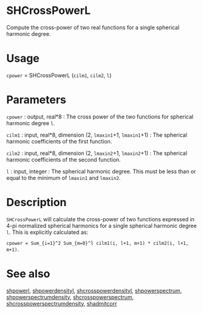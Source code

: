 # SHCrossPowerL

Compute the cross-power of two real functions for a single spherical harmonic degree.

# Usage

`cpower` = SHCrossPowerL (`cilm1`, `cilm2`, `l`)

# Parameters

`cpower` : output, real\*8
:   The cross power of the two functions for spherical harmonic degree `l`.

`cilm1` : input, real\*8, dimension (2, `lmaxin1`+1, `lmaxin1`+1)
:   The spherical harmonic coefficients of the first function.

`cilm2` : input, real\*8, dimension (2, `lmaxin2`+1, `lmaxin2`+1)
:   The spherical harmonic coefficients of the second function.

`l` : input, integer
:   The spherical harmonic degree. This must be less than or equal to the minimum of `lmaxin1` and `lmaxin2`.

# Description

`SHCrossPowerL` will calculate the cross-power of two functions expressed in 4-pi normalized spherical harmonics for a single spherical harmonic degree `l`. This is explicitly calculated as:

`cpower = Sum_{i=1}^2 Sum_{m=0}^l cilm1(i, l+1, m+1) * cilm2(i, l+1, m+1)`.

# See also

[shpowerl](shpowerl.html), [shpowerdensityl](shpowerdensityl.html), [shcrosspowerdensityl](shcrosspowerdensityl.html), [shpowerspectrum](shpowerspectrum.html), [shpowerspectrumdensity](shpowerspectrumdensity.html), [shcrosspowerspectrum](shcrosspowerspectrum.html), [shcrosspowerspectrumdensity](shcrosspowerspectrumdensity.html), [shadmitcorr](shadmitcorr.html)
